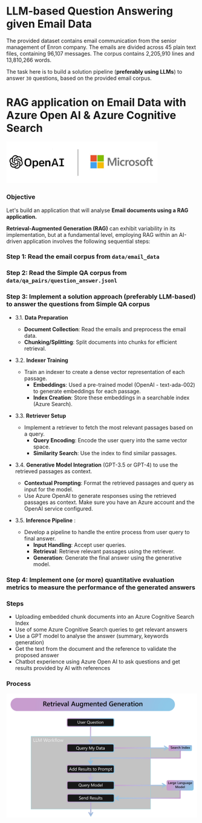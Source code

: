 # LLM-based Question Answering given Email Data

The provided dataset contains email communication from the senior management of Enron company. The emails are divided across 45 plain text files, containing 96,107 messages. The corpus contains 2,205,910 lines and 13,810,266 words.

The task here is to build a solution pipeline (**preferably using LLMs**) to answer `30` questions, based on the provided email corpus. 

# RAG application on Email Data with Azure Open AI & Azure Cognitive Search

<img src="https://github.com/retkowsky/images/blob/master/azure_openai_logo.png?raw=true" width=400>

### Objective
Let's build an application that will analyse **Email documents using a RAG application.**

**Retrieval-Augmented Generation (RAG)** can exhibit variability in its implementation, but at a fundamental level, employing RAG within an AI-driven application involves the following sequential steps:


### Step 1: Read the email corpus from `data/email_data`

### Step 2: Read the Simple QA corpus from `data/qa_pairs/question_answer.jsonl`

### Step 3: Implement a solution approach (preferably LLM-based) to answer the questions from Simple QA corpus

- 3.1. **Data Preparation**
    - **Document Collection**: Read the emails and preprocess the email data.
    - **Chunking/Splitting**: Split documents into chunks for efficient retrieval.

- 3.2. **Indexer Training**
    - Train an indexer to create a dense vector representation of each passage.
        - **Embeddings**: Used a pre-trained model (OpenAI - text-ada-002) to generate embeddings for each passage.
        - **Index Creation**: Store these embeddings in a searchable index (Azure Search).
        
- 3.3. **Retriever Setup**
    - Implement a retriever to fetch the most relevant passages based on a query.
        - **Query Encoding**: Encode the user query into the same vector space.
        - **Similarity Search**: Use the index to find similar passages.
        
- 3.4. **Generative Model Integration** (GPT-3.5 or GPT-4) to use the retrieved passages as context.
    - **Contextual Prompting**: Format the retrieved passages and query as input for the model.
    - Use Azure OpenAI to generate responses using the retrieved passages as context. Make sure you have an Azure account and the OpenAI service configured.

- 3.5. **Inference Pipeline** :
    - Develop a pipeline to handle the entire process from user query to final answer.
        - **Input Handling**: Accept user queries.
        - **Retrieval**: Retrieve relevant passages using the retriever.
        - **Generation**: Generate the final answer using the generative model.
        
### Step 4: Implement one (or more) quantitative evaluation metrics to measure the performance of the generated answers 


### Steps
- Uploading embedded chunk documents into an Azure Cognitive Search Index
- Use of some Azure Cognitive Search queries to get relevant answers
- Use a GPT model to analyse the answer (summary, keywords generation)
- Get the text from the document and the reference to validate the proposed answer
- Chatbot experience using Azure Open AI to ask questions and get results provided by AI with references

### Process
<img src="https://github.com/retkowsky/images/blob/master/rag.png?raw=true" width=800>
